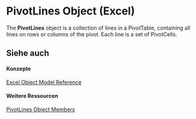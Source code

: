 
# PivotLines Object (Excel)

The  **PivotLines** object is a collection of lines in a PivotTable, containing all lines on rows or columns of the pivot. Each line is a set of PivotCells.


## Siehe auch


#### Konzepte


[Excel Object Model Reference](11ea8598-8a20-92d5-f98b-0da04263bf2c.md)
#### Weitere Ressourcen


[PivotLines Object Members](http://msdn.microsoft.com/library/7a840c27-0ac6-97d3-ea18-595defa69f35%28Office.15%29.aspx)